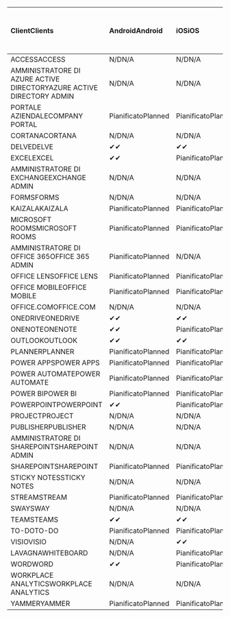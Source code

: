 <!-- This file is generated automatically. Changes made to this file will be overwritten.-->
|<span data-ttu-id="bae07-101">Client</span><span class="sxs-lookup"><span data-stu-id="bae07-101">Clients</span></span>|<span data-ttu-id="bae07-102">Android</span><span class="sxs-lookup"><span data-stu-id="bae07-102">Android</span></span>|<span data-ttu-id="bae07-103">iOS</span><span class="sxs-lookup"><span data-stu-id="bae07-103">iOS</span></span>|<span data-ttu-id="bae07-104">Mac</span><span class="sxs-lookup"><span data-stu-id="bae07-104">Mac</span></span>|<span data-ttu-id="bae07-105">Windows 10</span><span class="sxs-lookup"><span data-stu-id="bae07-105">Windows 10</span></span><br><span data-ttu-id="bae07-106">Desktop</span><span class="sxs-lookup"><span data-stu-id="bae07-106">Desktop</span></span>|<span data-ttu-id="bae07-107">Windows 10</span><span class="sxs-lookup"><span data-stu-id="bae07-107">Windows 10</span></span><br><span data-ttu-id="bae07-108">App moderne</span><span class="sxs-lookup"><span data-stu-id="bae07-108">Modern Apps</span></span>|
|:-|:-|:-|:-|:-|:-|
|<span data-ttu-id="bae07-109">ACCESS</span><span class="sxs-lookup"><span data-stu-id="bae07-109">ACCESS</span></span>|<span data-ttu-id="bae07-110">N/D</span><span class="sxs-lookup"><span data-stu-id="bae07-110">N/A</span></span>|<span data-ttu-id="bae07-111">N/D</span><span class="sxs-lookup"><span data-stu-id="bae07-111">N/A</span></span>|<span data-ttu-id="bae07-112">N/D</span><span class="sxs-lookup"><span data-stu-id="bae07-112">N/A</span></span>|<span data-ttu-id="bae07-113">Pianificato</span><span class="sxs-lookup"><span data-stu-id="bae07-113">Planned</span></span>|<span data-ttu-id="bae07-114">N/D</span><span class="sxs-lookup"><span data-stu-id="bae07-114">N/A</span></span>|
|<span data-ttu-id="bae07-115">AMMINISTRATORE DI AZURE ACTIVE DIRECTORY</span><span class="sxs-lookup"><span data-stu-id="bae07-115">AZURE ACTIVE DIRECTORY ADMIN</span></span>|<span data-ttu-id="bae07-116">N/D</span><span class="sxs-lookup"><span data-stu-id="bae07-116">N/A</span></span>|<span data-ttu-id="bae07-117">N/D</span><span class="sxs-lookup"><span data-stu-id="bae07-117">N/A</span></span>|<span data-ttu-id="bae07-118">N/D</span><span class="sxs-lookup"><span data-stu-id="bae07-118">N/A</span></span>|<span data-ttu-id="bae07-119">Pianificato</span><span class="sxs-lookup"><span data-stu-id="bae07-119">Planned</span></span>|<span data-ttu-id="bae07-120">N/D</span><span class="sxs-lookup"><span data-stu-id="bae07-120">N/A</span></span>|
|<span data-ttu-id="bae07-121">PORTALE AZIENDALE</span><span class="sxs-lookup"><span data-stu-id="bae07-121">COMPANY PORTAL</span></span>|<span data-ttu-id="bae07-122">Pianificato</span><span class="sxs-lookup"><span data-stu-id="bae07-122">Planned</span></span>|<span data-ttu-id="bae07-123">Pianificato</span><span class="sxs-lookup"><span data-stu-id="bae07-123">Planned</span></span>|<span data-ttu-id="bae07-124">Pianificato</span><span class="sxs-lookup"><span data-stu-id="bae07-124">Planned</span></span>|<span data-ttu-id="bae07-125">N/D</span><span class="sxs-lookup"><span data-stu-id="bae07-125">N/A</span></span>|<span data-ttu-id="bae07-126">Pianificato</span><span class="sxs-lookup"><span data-stu-id="bae07-126">Planned</span></span>|
|<span data-ttu-id="bae07-127">CORTANA</span><span class="sxs-lookup"><span data-stu-id="bae07-127">CORTANA</span></span>|<span data-ttu-id="bae07-128">N/D</span><span class="sxs-lookup"><span data-stu-id="bae07-128">N/A</span></span>|<span data-ttu-id="bae07-129">N/D</span><span class="sxs-lookup"><span data-stu-id="bae07-129">N/A</span></span>|<span data-ttu-id="bae07-130">N/D</span><span class="sxs-lookup"><span data-stu-id="bae07-130">N/A</span></span>|<span data-ttu-id="bae07-131">N/D</span><span class="sxs-lookup"><span data-stu-id="bae07-131">N/A</span></span>|<span data-ttu-id="bae07-132">Pianificato</span><span class="sxs-lookup"><span data-stu-id="bae07-132">Planned</span></span>|
|<span data-ttu-id="bae07-133">DELVE</span><span class="sxs-lookup"><span data-stu-id="bae07-133">DELVE</span></span>|<span data-ttu-id="bae07-134">✔</span><span class="sxs-lookup"><span data-stu-id="bae07-134">✔</span></span>|<span data-ttu-id="bae07-135">✔</span><span class="sxs-lookup"><span data-stu-id="bae07-135">✔</span></span>|<span data-ttu-id="bae07-136">N/D</span><span class="sxs-lookup"><span data-stu-id="bae07-136">N/A</span></span>|<span data-ttu-id="bae07-137">N/D</span><span class="sxs-lookup"><span data-stu-id="bae07-137">N/A</span></span>|<span data-ttu-id="bae07-138">N/D</span><span class="sxs-lookup"><span data-stu-id="bae07-138">N/A</span></span>|
|<span data-ttu-id="bae07-139">EXCEL</span><span class="sxs-lookup"><span data-stu-id="bae07-139">EXCEL</span></span>|<span data-ttu-id="bae07-140">✔</span><span class="sxs-lookup"><span data-stu-id="bae07-140">✔</span></span>|<span data-ttu-id="bae07-141">Pianificato</span><span class="sxs-lookup"><span data-stu-id="bae07-141">Planned</span></span>|<span data-ttu-id="bae07-142">Pianificato</span><span class="sxs-lookup"><span data-stu-id="bae07-142">Planned</span></span>|<span data-ttu-id="bae07-143">Pianificato</span><span class="sxs-lookup"><span data-stu-id="bae07-143">Planned</span></span>|<span data-ttu-id="bae07-144">N/D</span><span class="sxs-lookup"><span data-stu-id="bae07-144">N/A</span></span>|
|<span data-ttu-id="bae07-145">AMMINISTRATORE DI EXCHANGE</span><span class="sxs-lookup"><span data-stu-id="bae07-145">EXCHANGE ADMIN</span></span>|<span data-ttu-id="bae07-146">N/D</span><span class="sxs-lookup"><span data-stu-id="bae07-146">N/A</span></span>|<span data-ttu-id="bae07-147">N/D</span><span class="sxs-lookup"><span data-stu-id="bae07-147">N/A</span></span>|<span data-ttu-id="bae07-148">N/D</span><span class="sxs-lookup"><span data-stu-id="bae07-148">N/A</span></span>|<span data-ttu-id="bae07-149">✔</span><span class="sxs-lookup"><span data-stu-id="bae07-149">✔</span></span>|<span data-ttu-id="bae07-150">N/D</span><span class="sxs-lookup"><span data-stu-id="bae07-150">N/A</span></span>|
|<span data-ttu-id="bae07-151">FORMS</span><span class="sxs-lookup"><span data-stu-id="bae07-151">FORMS</span></span>|<span data-ttu-id="bae07-152">N/D</span><span class="sxs-lookup"><span data-stu-id="bae07-152">N/A</span></span>|<span data-ttu-id="bae07-153">N/D</span><span class="sxs-lookup"><span data-stu-id="bae07-153">N/A</span></span>|<span data-ttu-id="bae07-154">N/D</span><span class="sxs-lookup"><span data-stu-id="bae07-154">N/A</span></span>|<span data-ttu-id="bae07-155">N/D</span><span class="sxs-lookup"><span data-stu-id="bae07-155">N/A</span></span>|<span data-ttu-id="bae07-156">N/D</span><span class="sxs-lookup"><span data-stu-id="bae07-156">N/A</span></span>|
|<span data-ttu-id="bae07-157">KAIZALA</span><span class="sxs-lookup"><span data-stu-id="bae07-157">KAIZALA</span></span>|<span data-ttu-id="bae07-158">Pianificato</span><span class="sxs-lookup"><span data-stu-id="bae07-158">Planned</span></span>|<span data-ttu-id="bae07-159">Pianificato</span><span class="sxs-lookup"><span data-stu-id="bae07-159">Planned</span></span>|<span data-ttu-id="bae07-160">N/D</span><span class="sxs-lookup"><span data-stu-id="bae07-160">N/A</span></span>|<span data-ttu-id="bae07-161">N/D</span><span class="sxs-lookup"><span data-stu-id="bae07-161">N/A</span></span>|<span data-ttu-id="bae07-162">N/D</span><span class="sxs-lookup"><span data-stu-id="bae07-162">N/A</span></span>|
|<span data-ttu-id="bae07-163">MICROSOFT ROOMS</span><span class="sxs-lookup"><span data-stu-id="bae07-163">MICROSOFT ROOMS</span></span>|<span data-ttu-id="bae07-164">Pianificato</span><span class="sxs-lookup"><span data-stu-id="bae07-164">Planned</span></span>|<span data-ttu-id="bae07-165">Pianificato</span><span class="sxs-lookup"><span data-stu-id="bae07-165">Planned</span></span>|<span data-ttu-id="bae07-166">N/D</span><span class="sxs-lookup"><span data-stu-id="bae07-166">N/A</span></span>|<span data-ttu-id="bae07-167">N/D</span><span class="sxs-lookup"><span data-stu-id="bae07-167">N/A</span></span>|<span data-ttu-id="bae07-168">N/D</span><span class="sxs-lookup"><span data-stu-id="bae07-168">N/A</span></span>|
|<span data-ttu-id="bae07-169">AMMINISTRATORE DI OFFICE 365</span><span class="sxs-lookup"><span data-stu-id="bae07-169">OFFICE 365 ADMIN</span></span>|<span data-ttu-id="bae07-170">Pianificato</span><span class="sxs-lookup"><span data-stu-id="bae07-170">Planned</span></span>|<span data-ttu-id="bae07-171">N/D</span><span class="sxs-lookup"><span data-stu-id="bae07-171">N/A</span></span>|<span data-ttu-id="bae07-172">N/D</span><span class="sxs-lookup"><span data-stu-id="bae07-172">N/A</span></span>|<span data-ttu-id="bae07-173">N/D</span><span class="sxs-lookup"><span data-stu-id="bae07-173">N/A</span></span>|<span data-ttu-id="bae07-174">N/D</span><span class="sxs-lookup"><span data-stu-id="bae07-174">N/A</span></span>|
|<span data-ttu-id="bae07-175">OFFICE LENS</span><span class="sxs-lookup"><span data-stu-id="bae07-175">OFFICE LENS</span></span>|<span data-ttu-id="bae07-176">Pianificato</span><span class="sxs-lookup"><span data-stu-id="bae07-176">Planned</span></span>|<span data-ttu-id="bae07-177">Pianificato</span><span class="sxs-lookup"><span data-stu-id="bae07-177">Planned</span></span>|<span data-ttu-id="bae07-178">N/D</span><span class="sxs-lookup"><span data-stu-id="bae07-178">N/A</span></span>|<span data-ttu-id="bae07-179">N/D</span><span class="sxs-lookup"><span data-stu-id="bae07-179">N/A</span></span>|<span data-ttu-id="bae07-180">N/D</span><span class="sxs-lookup"><span data-stu-id="bae07-180">N/A</span></span>|
|<span data-ttu-id="bae07-181">OFFICE MOBILE</span><span class="sxs-lookup"><span data-stu-id="bae07-181">OFFICE MOBILE</span></span>|<span data-ttu-id="bae07-182">Pianificato</span><span class="sxs-lookup"><span data-stu-id="bae07-182">Planned</span></span>|<span data-ttu-id="bae07-183">Pianificato</span><span class="sxs-lookup"><span data-stu-id="bae07-183">Planned</span></span>|<span data-ttu-id="bae07-184">N/D</span><span class="sxs-lookup"><span data-stu-id="bae07-184">N/A</span></span>|<span data-ttu-id="bae07-185">N/D</span><span class="sxs-lookup"><span data-stu-id="bae07-185">N/A</span></span>|<span data-ttu-id="bae07-186">N/D</span><span class="sxs-lookup"><span data-stu-id="bae07-186">N/A</span></span>|
|<span data-ttu-id="bae07-187">OFFICE.COM</span><span class="sxs-lookup"><span data-stu-id="bae07-187">OFFICE.COM</span></span>|<span data-ttu-id="bae07-188">N/D</span><span class="sxs-lookup"><span data-stu-id="bae07-188">N/A</span></span>|<span data-ttu-id="bae07-189">N/D</span><span class="sxs-lookup"><span data-stu-id="bae07-189">N/A</span></span>|<span data-ttu-id="bae07-190">N/D</span><span class="sxs-lookup"><span data-stu-id="bae07-190">N/A</span></span>|<span data-ttu-id="bae07-191">N/D</span><span class="sxs-lookup"><span data-stu-id="bae07-191">N/A</span></span>|<span data-ttu-id="bae07-192">Pianificato</span><span class="sxs-lookup"><span data-stu-id="bae07-192">Planned</span></span>|
|<span data-ttu-id="bae07-193">ONEDRIVE</span><span class="sxs-lookup"><span data-stu-id="bae07-193">ONEDRIVE</span></span>|<span data-ttu-id="bae07-194">✔</span><span class="sxs-lookup"><span data-stu-id="bae07-194">✔</span></span>|<span data-ttu-id="bae07-195">✔</span><span class="sxs-lookup"><span data-stu-id="bae07-195">✔</span></span>|<span data-ttu-id="bae07-196">✔</span><span class="sxs-lookup"><span data-stu-id="bae07-196">✔</span></span>|<span data-ttu-id="bae07-197">✔</span><span class="sxs-lookup"><span data-stu-id="bae07-197">✔</span></span>|<span data-ttu-id="bae07-198">Pianificato</span><span class="sxs-lookup"><span data-stu-id="bae07-198">Planned</span></span>|
|<span data-ttu-id="bae07-199">ONENOTE</span><span class="sxs-lookup"><span data-stu-id="bae07-199">ONENOTE</span></span>|<span data-ttu-id="bae07-200">✔</span><span class="sxs-lookup"><span data-stu-id="bae07-200">✔</span></span>|<span data-ttu-id="bae07-201">Pianificato</span><span class="sxs-lookup"><span data-stu-id="bae07-201">Planned</span></span>|<span data-ttu-id="bae07-202">Pianificato</span><span class="sxs-lookup"><span data-stu-id="bae07-202">Planned</span></span>|<span data-ttu-id="bae07-203">Pianificato</span><span class="sxs-lookup"><span data-stu-id="bae07-203">Planned</span></span>|<span data-ttu-id="bae07-204">Pianificato</span><span class="sxs-lookup"><span data-stu-id="bae07-204">Planned</span></span>|
|<span data-ttu-id="bae07-205">OUTLOOK</span><span class="sxs-lookup"><span data-stu-id="bae07-205">OUTLOOK</span></span>|<span data-ttu-id="bae07-206">✔</span><span class="sxs-lookup"><span data-stu-id="bae07-206">✔</span></span>|<span data-ttu-id="bae07-207">✔</span><span class="sxs-lookup"><span data-stu-id="bae07-207">✔</span></span>|<span data-ttu-id="bae07-208">Pianificato</span><span class="sxs-lookup"><span data-stu-id="bae07-208">Planned</span></span>|<span data-ttu-id="bae07-209">Pianificato</span><span class="sxs-lookup"><span data-stu-id="bae07-209">Planned</span></span>|<span data-ttu-id="bae07-210">Pianificato</span><span class="sxs-lookup"><span data-stu-id="bae07-210">Planned</span></span>|
|<span data-ttu-id="bae07-211">PLANNER</span><span class="sxs-lookup"><span data-stu-id="bae07-211">PLANNER</span></span>|<span data-ttu-id="bae07-212">Pianificato</span><span class="sxs-lookup"><span data-stu-id="bae07-212">Planned</span></span>|<span data-ttu-id="bae07-213">Pianificato</span><span class="sxs-lookup"><span data-stu-id="bae07-213">Planned</span></span>|<span data-ttu-id="bae07-214">N/D</span><span class="sxs-lookup"><span data-stu-id="bae07-214">N/A</span></span>|<span data-ttu-id="bae07-215">N/D</span><span class="sxs-lookup"><span data-stu-id="bae07-215">N/A</span></span>|<span data-ttu-id="bae07-216">N/D</span><span class="sxs-lookup"><span data-stu-id="bae07-216">N/A</span></span>|
|<span data-ttu-id="bae07-217">POWER APPS</span><span class="sxs-lookup"><span data-stu-id="bae07-217">POWER APPS</span></span>|<span data-ttu-id="bae07-218">Pianificato</span><span class="sxs-lookup"><span data-stu-id="bae07-218">Planned</span></span>|<span data-ttu-id="bae07-219">Pianificato</span><span class="sxs-lookup"><span data-stu-id="bae07-219">Planned</span></span>|<span data-ttu-id="bae07-220">N/D</span><span class="sxs-lookup"><span data-stu-id="bae07-220">N/A</span></span>|<span data-ttu-id="bae07-221">N/D</span><span class="sxs-lookup"><span data-stu-id="bae07-221">N/A</span></span>|<span data-ttu-id="bae07-222">Pianificato</span><span class="sxs-lookup"><span data-stu-id="bae07-222">Planned</span></span>|
|<span data-ttu-id="bae07-223">POWER AUTOMATE</span><span class="sxs-lookup"><span data-stu-id="bae07-223">POWER AUTOMATE</span></span>|<span data-ttu-id="bae07-224">Pianificato</span><span class="sxs-lookup"><span data-stu-id="bae07-224">Planned</span></span>|<span data-ttu-id="bae07-225">Pianificato</span><span class="sxs-lookup"><span data-stu-id="bae07-225">Planned</span></span>|<span data-ttu-id="bae07-226">N/D</span><span class="sxs-lookup"><span data-stu-id="bae07-226">N/A</span></span>|<span data-ttu-id="bae07-227">N/D</span><span class="sxs-lookup"><span data-stu-id="bae07-227">N/A</span></span>|<span data-ttu-id="bae07-228">N/D</span><span class="sxs-lookup"><span data-stu-id="bae07-228">N/A</span></span>|
|<span data-ttu-id="bae07-229">POWER BI</span><span class="sxs-lookup"><span data-stu-id="bae07-229">POWER BI</span></span>|<span data-ttu-id="bae07-230">Pianificato</span><span class="sxs-lookup"><span data-stu-id="bae07-230">Planned</span></span>|<span data-ttu-id="bae07-231">Pianificato</span><span class="sxs-lookup"><span data-stu-id="bae07-231">Planned</span></span>|<span data-ttu-id="bae07-232">N/D</span><span class="sxs-lookup"><span data-stu-id="bae07-232">N/A</span></span>|<span data-ttu-id="bae07-233">Pianificato</span><span class="sxs-lookup"><span data-stu-id="bae07-233">Planned</span></span>|<span data-ttu-id="bae07-234">Pianificato</span><span class="sxs-lookup"><span data-stu-id="bae07-234">Planned</span></span>|
|<span data-ttu-id="bae07-235">POWERPOINT</span><span class="sxs-lookup"><span data-stu-id="bae07-235">POWERPOINT</span></span>|<span data-ttu-id="bae07-236">✔</span><span class="sxs-lookup"><span data-stu-id="bae07-236">✔</span></span>|<span data-ttu-id="bae07-237">Pianificato</span><span class="sxs-lookup"><span data-stu-id="bae07-237">Planned</span></span>|<span data-ttu-id="bae07-238">Pianificato</span><span class="sxs-lookup"><span data-stu-id="bae07-238">Planned</span></span>|<span data-ttu-id="bae07-239">Pianificato</span><span class="sxs-lookup"><span data-stu-id="bae07-239">Planned</span></span>|<span data-ttu-id="bae07-240">Pianificato</span><span class="sxs-lookup"><span data-stu-id="bae07-240">Planned</span></span>|
|<span data-ttu-id="bae07-241">PROJECT</span><span class="sxs-lookup"><span data-stu-id="bae07-241">PROJECT</span></span>|<span data-ttu-id="bae07-242">N/D</span><span class="sxs-lookup"><span data-stu-id="bae07-242">N/A</span></span>|<span data-ttu-id="bae07-243">N/D</span><span class="sxs-lookup"><span data-stu-id="bae07-243">N/A</span></span>|<span data-ttu-id="bae07-244">N/D</span><span class="sxs-lookup"><span data-stu-id="bae07-244">N/A</span></span>|<span data-ttu-id="bae07-245">Pianificato</span><span class="sxs-lookup"><span data-stu-id="bae07-245">Planned</span></span>|<span data-ttu-id="bae07-246">N/D</span><span class="sxs-lookup"><span data-stu-id="bae07-246">N/A</span></span>|
|<span data-ttu-id="bae07-247">PUBLISHER</span><span class="sxs-lookup"><span data-stu-id="bae07-247">PUBLISHER</span></span>|<span data-ttu-id="bae07-248">N/D</span><span class="sxs-lookup"><span data-stu-id="bae07-248">N/A</span></span>|<span data-ttu-id="bae07-249">N/D</span><span class="sxs-lookup"><span data-stu-id="bae07-249">N/A</span></span>|<span data-ttu-id="bae07-250">N/D</span><span class="sxs-lookup"><span data-stu-id="bae07-250">N/A</span></span>|<span data-ttu-id="bae07-251">Pianificato</span><span class="sxs-lookup"><span data-stu-id="bae07-251">Planned</span></span>|<span data-ttu-id="bae07-252">N/D</span><span class="sxs-lookup"><span data-stu-id="bae07-252">N/A</span></span>|
|<span data-ttu-id="bae07-253">AMMINISTRATORE DI SHAREPOINT</span><span class="sxs-lookup"><span data-stu-id="bae07-253">SHAREPOINT ADMIN</span></span>|<span data-ttu-id="bae07-254">N/D</span><span class="sxs-lookup"><span data-stu-id="bae07-254">N/A</span></span>|<span data-ttu-id="bae07-255">N/D</span><span class="sxs-lookup"><span data-stu-id="bae07-255">N/A</span></span>|<span data-ttu-id="bae07-256">N/D</span><span class="sxs-lookup"><span data-stu-id="bae07-256">N/A</span></span>|<span data-ttu-id="bae07-257">Pianificato</span><span class="sxs-lookup"><span data-stu-id="bae07-257">Planned</span></span>|<span data-ttu-id="bae07-258">N/D</span><span class="sxs-lookup"><span data-stu-id="bae07-258">N/A</span></span>|
|<span data-ttu-id="bae07-259">SHAREPOINT</span><span class="sxs-lookup"><span data-stu-id="bae07-259">SHAREPOINT</span></span>|<span data-ttu-id="bae07-260">Pianificato</span><span class="sxs-lookup"><span data-stu-id="bae07-260">Planned</span></span>|<span data-ttu-id="bae07-261">Pianificato</span><span class="sxs-lookup"><span data-stu-id="bae07-261">Planned</span></span>|<span data-ttu-id="bae07-262">N/D</span><span class="sxs-lookup"><span data-stu-id="bae07-262">N/A</span></span>|<span data-ttu-id="bae07-263">N/D</span><span class="sxs-lookup"><span data-stu-id="bae07-263">N/A</span></span>|<span data-ttu-id="bae07-264">N/D</span><span class="sxs-lookup"><span data-stu-id="bae07-264">N/A</span></span>|
|<span data-ttu-id="bae07-265">STICKY NOTES</span><span class="sxs-lookup"><span data-stu-id="bae07-265">STICKY NOTES</span></span>|<span data-ttu-id="bae07-266">N/D</span><span class="sxs-lookup"><span data-stu-id="bae07-266">N/A</span></span>|<span data-ttu-id="bae07-267">N/D</span><span class="sxs-lookup"><span data-stu-id="bae07-267">N/A</span></span>|<span data-ttu-id="bae07-268">N/D</span><span class="sxs-lookup"><span data-stu-id="bae07-268">N/A</span></span>|<span data-ttu-id="bae07-269">N/D</span><span class="sxs-lookup"><span data-stu-id="bae07-269">N/A</span></span>|<span data-ttu-id="bae07-270">Pianificato</span><span class="sxs-lookup"><span data-stu-id="bae07-270">Planned</span></span>|
|<span data-ttu-id="bae07-271">STREAM</span><span class="sxs-lookup"><span data-stu-id="bae07-271">STREAM</span></span>|<span data-ttu-id="bae07-272">Pianificato</span><span class="sxs-lookup"><span data-stu-id="bae07-272">Planned</span></span>|<span data-ttu-id="bae07-273">Pianificato</span><span class="sxs-lookup"><span data-stu-id="bae07-273">Planned</span></span>|<span data-ttu-id="bae07-274">N/D</span><span class="sxs-lookup"><span data-stu-id="bae07-274">N/A</span></span>|<span data-ttu-id="bae07-275">N/D</span><span class="sxs-lookup"><span data-stu-id="bae07-275">N/A</span></span>|<span data-ttu-id="bae07-276">N/D</span><span class="sxs-lookup"><span data-stu-id="bae07-276">N/A</span></span>|
|<span data-ttu-id="bae07-277">SWAY</span><span class="sxs-lookup"><span data-stu-id="bae07-277">SWAY</span></span>|<span data-ttu-id="bae07-278">N/D</span><span class="sxs-lookup"><span data-stu-id="bae07-278">N/A</span></span>|<span data-ttu-id="bae07-279">N/D</span><span class="sxs-lookup"><span data-stu-id="bae07-279">N/A</span></span>|<span data-ttu-id="bae07-280">N/D</span><span class="sxs-lookup"><span data-stu-id="bae07-280">N/A</span></span>|<span data-ttu-id="bae07-281">N/D</span><span class="sxs-lookup"><span data-stu-id="bae07-281">N/A</span></span>|<span data-ttu-id="bae07-282">Pianificato</span><span class="sxs-lookup"><span data-stu-id="bae07-282">Planned</span></span>|
|<span data-ttu-id="bae07-283">TEAMS</span><span class="sxs-lookup"><span data-stu-id="bae07-283">TEAMS</span></span>|<span data-ttu-id="bae07-284">✔</span><span class="sxs-lookup"><span data-stu-id="bae07-284">✔</span></span>|<span data-ttu-id="bae07-285">✔</span><span class="sxs-lookup"><span data-stu-id="bae07-285">✔</span></span>|<span data-ttu-id="bae07-286">✔</span><span class="sxs-lookup"><span data-stu-id="bae07-286">✔</span></span>|<span data-ttu-id="bae07-287">Pianificato</span><span class="sxs-lookup"><span data-stu-id="bae07-287">Planned</span></span>|<span data-ttu-id="bae07-288">N/D</span><span class="sxs-lookup"><span data-stu-id="bae07-288">N/A</span></span>|
|<span data-ttu-id="bae07-289">TO-DO</span><span class="sxs-lookup"><span data-stu-id="bae07-289">TO-DO</span></span>|<span data-ttu-id="bae07-290">Pianificato</span><span class="sxs-lookup"><span data-stu-id="bae07-290">Planned</span></span>|<span data-ttu-id="bae07-291">Pianificato</span><span class="sxs-lookup"><span data-stu-id="bae07-291">Planned</span></span>|<span data-ttu-id="bae07-292">Pianificato</span><span class="sxs-lookup"><span data-stu-id="bae07-292">Planned</span></span>|<span data-ttu-id="bae07-293">N/D</span><span class="sxs-lookup"><span data-stu-id="bae07-293">N/A</span></span>|<span data-ttu-id="bae07-294">Pianificato</span><span class="sxs-lookup"><span data-stu-id="bae07-294">Planned</span></span>|
|<span data-ttu-id="bae07-295">VISIO</span><span class="sxs-lookup"><span data-stu-id="bae07-295">VISIO</span></span>|<span data-ttu-id="bae07-296">N/D</span><span class="sxs-lookup"><span data-stu-id="bae07-296">N/A</span></span>|<span data-ttu-id="bae07-297">✔</span><span class="sxs-lookup"><span data-stu-id="bae07-297">✔</span></span>|<span data-ttu-id="bae07-298">N/D</span><span class="sxs-lookup"><span data-stu-id="bae07-298">N/A</span></span>|<span data-ttu-id="bae07-299">Pianificato</span><span class="sxs-lookup"><span data-stu-id="bae07-299">Planned</span></span>|<span data-ttu-id="bae07-300">N/D</span><span class="sxs-lookup"><span data-stu-id="bae07-300">N/A</span></span>|
|<span data-ttu-id="bae07-301">LAVAGNA</span><span class="sxs-lookup"><span data-stu-id="bae07-301">WHITEBOARD</span></span>|<span data-ttu-id="bae07-302">N/D</span><span class="sxs-lookup"><span data-stu-id="bae07-302">N/A</span></span>|<span data-ttu-id="bae07-303">Pianificato</span><span class="sxs-lookup"><span data-stu-id="bae07-303">Planned</span></span>|<span data-ttu-id="bae07-304">N/D</span><span class="sxs-lookup"><span data-stu-id="bae07-304">N/A</span></span>|<span data-ttu-id="bae07-305">N/D</span><span class="sxs-lookup"><span data-stu-id="bae07-305">N/A</span></span>|<span data-ttu-id="bae07-306">Pianificato</span><span class="sxs-lookup"><span data-stu-id="bae07-306">Planned</span></span>|
|<span data-ttu-id="bae07-307">WORD</span><span class="sxs-lookup"><span data-stu-id="bae07-307">WORD</span></span>|<span data-ttu-id="bae07-308">✔</span><span class="sxs-lookup"><span data-stu-id="bae07-308">✔</span></span>|<span data-ttu-id="bae07-309">Pianificato</span><span class="sxs-lookup"><span data-stu-id="bae07-309">Planned</span></span>|<span data-ttu-id="bae07-310">Pianificato</span><span class="sxs-lookup"><span data-stu-id="bae07-310">Planned</span></span>|<span data-ttu-id="bae07-311">Pianificato</span><span class="sxs-lookup"><span data-stu-id="bae07-311">Planned</span></span>|<span data-ttu-id="bae07-312">✔</span><span class="sxs-lookup"><span data-stu-id="bae07-312">✔</span></span>|
|<span data-ttu-id="bae07-313">WORKPLACE ANALYTICS</span><span class="sxs-lookup"><span data-stu-id="bae07-313">WORKPLACE ANALYTICS</span></span>|<span data-ttu-id="bae07-314">N/D</span><span class="sxs-lookup"><span data-stu-id="bae07-314">N/A</span></span>|<span data-ttu-id="bae07-315">N/D</span><span class="sxs-lookup"><span data-stu-id="bae07-315">N/A</span></span>|<span data-ttu-id="bae07-316">N/D</span><span class="sxs-lookup"><span data-stu-id="bae07-316">N/A</span></span>|<span data-ttu-id="bae07-317">N/D</span><span class="sxs-lookup"><span data-stu-id="bae07-317">N/A</span></span>|<span data-ttu-id="bae07-318">N/D</span><span class="sxs-lookup"><span data-stu-id="bae07-318">N/A</span></span>|
|<span data-ttu-id="bae07-319">YAMMER</span><span class="sxs-lookup"><span data-stu-id="bae07-319">YAMMER</span></span>|<span data-ttu-id="bae07-320">Pianificato</span><span class="sxs-lookup"><span data-stu-id="bae07-320">Planned</span></span>|<span data-ttu-id="bae07-321">Pianificato</span><span class="sxs-lookup"><span data-stu-id="bae07-321">Planned</span></span>|<span data-ttu-id="bae07-322">Pianificato</span><span class="sxs-lookup"><span data-stu-id="bae07-322">Planned</span></span>|<span data-ttu-id="bae07-323">Pianificato</span><span class="sxs-lookup"><span data-stu-id="bae07-323">Planned</span></span>|<span data-ttu-id="bae07-324">N/D</span><span class="sxs-lookup"><span data-stu-id="bae07-324">N/A</span></span>|
